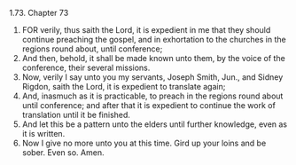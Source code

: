 1.73. Chapter 73
1. FOR verily, thus saith the Lord, it is expedient in me that they should continue preaching the gospel, and in exhortation to the churches in the regions round about, until conference;
2. And then, behold, it shall be made known unto them, by the voice of the conference, their several missions.
3. Now, verily I say unto you my servants, Joseph Smith, Jun., and Sidney Rigdon, saith the Lord, it is expedient to translate again;
4. And, inasmuch as it is practicable, to preach in the regions round about until conference; and after that it is expedient to continue the work of translation until it be finished.
5. And let this be a pattern unto the elders until further knowledge, even as it is written.
6. Now I give no more unto you at this time. Gird up your loins and be sober. Even so. Amen.

